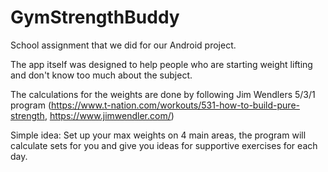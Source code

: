 # GymStrengthBuddy
School assignment that we did for our Android project.

The app itself was designed to help people who are starting weight lifting and don't know too much about the subject.

The calculations for the weights are done by following Jim Wendlers 5/3/1 program (https://www.t-nation.com/workouts/531-how-to-build-pure-strength, https://www.jimwendler.com/)

Simple idea:
Set up your max weights on 4 main areas, the program will calculate sets for you and give you ideas for supportive exercises for each day.

